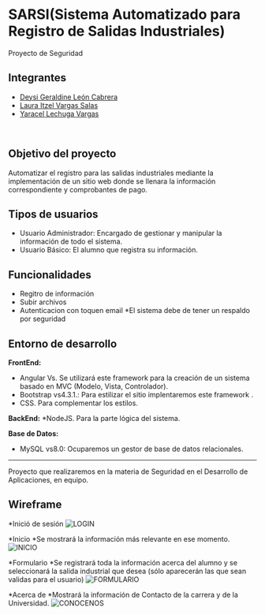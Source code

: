 # SARSI(Sistema Automatizado para Registro de Salidas Industriales)
Proyecto de Seguridad
## Integrantes 
* [Deysi Geraldine León Cabrera](https://github.com/geraldineleon)
* [Laura Itzel Vargas Salas](https://github.com/Lau16Itzel)
* [Yaracel Lechuga Vargas](https://github.com/Yaracel0599)
<br>

## Objetivo del proyecto
Automatizar el registro para las salidas industriales mediante la implementación de un sitio web donde se llenara la información correspondiente y comprobantes de pago. 
<br>

## Tipos de usuarios
* Usuario Administrador: Encargado de gestionar y manipular la información de todo el sistema.
* Usuario Básico: El alumno que registra su información.

## Funcionalidades
* Regitro de información
* Subir archivos
* Autenticacion con toquen email
*El sistema debe de tener un respaldo por seguridad
## Entorno de desarrollo
<strong>FrontEnd:</strong>
* Angular Vs. Se utilizará este framework para la creación de un sistema basado en MVC (Modelo, Vista, Controlador).
* Bootstrap vs4.3.1.: Para estilizar el sitio implentaremos este framework .
* CSS. Para complementar los estilos.

<strong>BackEnd:</strong>
*NodeJS. Para la parte lógica del sistema.

<strong>Base de Datos:</strong>

* MySQL vs8.0: Ocuparemos un gestor de base de datos relacionales.

<hr>

Proyecto que realizaremos en la materia de Seguridad en el Desarrollo de Aplicaciones, en equipo.


## Wireframe

*Inició de sesión 
![LOGIN](https://user-images.githubusercontent.com/79295089/111922814-ab940f00-8a61-11eb-97a2-159616c918ad.png)

*Inicio
*Se mostrará la información 
más relevante en ese 
momento.
![INICIO](https://user-images.githubusercontent.com/79295089/111922818-b2bb1d00-8a61-11eb-9215-76ba3f50abbd.png)

*Formulario
*Se registrará toda la 
información acerca del alumno 
y se seleccionará la salida
 industrial que desea (sólo
 aparecerán las que sean
 validas para el usuario)
![FORMULARIO](https://user-images.githubusercontent.com/79295089/111922828-c070a280-8a61-11eb-9eef-f28755316ba3.png)

*Acerca de
*Mostrará la información de
Contacto de la carrera y de la 
Universidad.
![CONOCENOS](https://user-images.githubusercontent.com/79295089/111922860-fd3c9980-8a61-11eb-9d8d-146ad83d5834.png)







